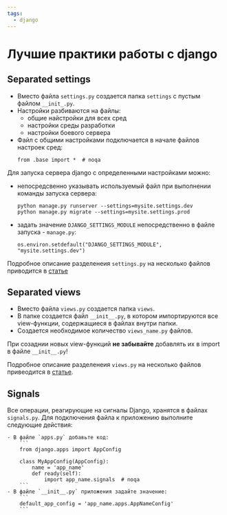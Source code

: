 ```yaml
---
tags:
  - django
---
```


# Лучшие практики работы с django

## Separated settings

- Вместо файла `settings.py` создается папка `settings` с пустым файлом `__init_.py`.
- Настройки разбиваются на файлы:
    + общие найстройки для всех сред
    + настройки среды разработки
    + настройки боевого сервера
- Файл с общими настройками подключается в начале файлов настроек сред:
    ```
    from .base import *  # noqa
    ```

Для запуска сервера django с определенными настройками можно:
- непосредсвенно указывать используемый файл при выполнении команды запуска сервера:
    ```
    python manage.py runserver --settings=mysite.settings.dev
    python manage.py migrate --settings=mysite.settings.prod
    ```
- задать значение `DJANGO_SETTINGS_MODULE` непосредственно в файле запуска - `manage.py`:
    ```
    os.environ.setdefault("DJANGO_SETTINGS_MODULE", "mysite.settings.dev")
    ```

Подробное описание разделенеия `settings.py` на несколько файлов приводится в [статье](https://simpleisbetterthancomplex.com/tips/2017/07/03/django-tip-20-working-with-multiple-settings-modules.html)

## Separated views

- Вместо файла `views.py` создается папка `views`.
- В папке создается файл `__init__.py`, в котором импортируются все view-функции, содержащиеся в файлах внутри папки.
- Создается необходимое количество `views_name.py` файлов.

При созаднии новых view-функций **не забывайте** добавлять их в import в файле `__init__.py`!

Подробное описание разделенеия `views.py` на несколько файлов привеодится в [статье](https://simpleisbetterthancomplex.com/tutorial/2016/08/02/how-to-split-views-into-multiple-files.html).

## Signals

Все операции, реагирующие на сигналы Django, хранятся в файлах `signals.py`. Для подключения файла к приложению выполните следующие действия:

    - В файле `apps.py` добавьте код:
        ```
        from django.apps import AppConfig

        class MyAppConfig(AppConfig):
            name = 'app_name'
            def ready(self):
                import app_name.signals  # noqa
        ```
    - В файле `__init__.py` приложения задайте значение:
        ```
        default_app_config = 'app_name.apps.AppNameConfig'
        ```